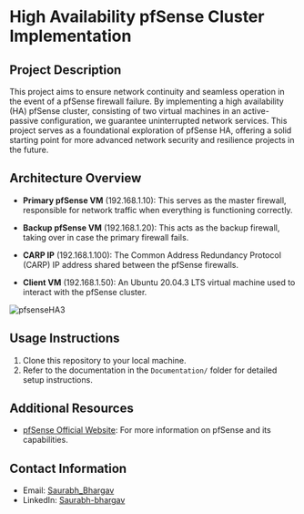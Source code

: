 # High Availability pfSense Cluster Implementation

## Project Description

This project aims to ensure network continuity and seamless operation in the event of a pfSense firewall failure. By implementing a high availability (HA) pfSense cluster, consisting of two virtual machines in an active-passive configuration, we guarantee uninterrupted network services. This project serves as a foundational exploration of pfSense HA, offering a solid starting point for more advanced network security and resilience projects in the future.

## Architecture Overview

- **Primary pfSense VM** (192.168.1.10): This serves as the master firewall, responsible for network traffic when everything is functioning correctly.

- **Backup pfSense VM** (192.168.1.20): This acts as the backup firewall, taking over in case the primary firewall fails.

- **CARP IP** (192.168.1.100): The Common Address Redundancy Protocol (CARP) IP address shared between the pfSense firewalls.

- **Client VM** (192.168.1.50): An Ubuntu 20.04.3 LTS virtual machine used to interact with the pfSense cluster.
  

![pfsenseHA3](https://github.com/Saurabh-Bhargav/Projects/assets/143943258/9c10c3c3-2343-4df0-901f-b17c5bf43965)


## Usage Instructions

1. Clone this repository to your local machine.
2. Refer to the documentation in the `Documentation/` folder for detailed setup instructions.

## Additional Resources

- [pfSense Official Website](https://www.pfsense.org/): For more information on pfSense and its capabilities.

## Contact Information

- Email: [Saurabh_Bhargav](saurabhbhargavofficial@gmail.com)
- LinkedIn: [Saurabh-bhargav](https://www.linkedin.com/in/saurabh-bhargav/)


